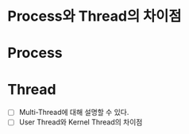 # Process와 Thread의 차이점

# Process

# Thread

- [ ]  Multi-Thread에 대해 설명할 수 있다.
- [ ]  User Thread와 Kernel Thread의 차이점